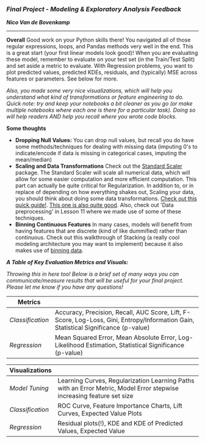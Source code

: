 ### ***Final Project - Modeling & Exploratory Analysis Feedback***

***Nico Van de Bovenkamp***
***

**Overall** Good work on your Python skills there! You navigated all of those regular expressions, loops, and Pandas methods very well in the end. This is a great start (your first linear models look good)! When you are evaluating these model, remember to evaluate on your test set (in the Train/Test Split) and set aside a metric to evaluate. With Regression problems, you want to plot predicted values, predicted KDEs, residuals, and (typically) MSE across features or parameters. See below for more.

*Also, you made some very nice visualizations, which will help you understand what kind of transformations or feature engineering to do. Quick note: try and keep your notebooks a bit cleaner as you go (or make multiple notebooks where each one is there for a particular task). Doing so will help readers AND help you recall where you wrote code blocks.*

**Some thoughts**
* **Dropping Null Values:** You can drop null values, but recall you do have some methods/techniques for dealing with missing data (imputing 0's to indicate/encode if data is missing in categorical cases, imputing the mean/median)
* **Scaling and Data Transformations** Check out the [Standard Scaler](http://scikit-learn.org/stable/modules/generated/sklearn.preprocessing.StandardScaler.html) package. The Standard Scaler will scale all numerical data, which will allow for some easier computation and more efficient computation. This part can actually be quite critical for Regularization. In addition to, or in replace of depending on how everything shakes out, Scaling your data, you should think about doing some data transformations. [Check out this quick guide!](https://www.isixsigma.com/tools-templates/normality/tips-recognizing-and-transforming-non-normal-data/). [This one is also quite good](https://www.isixsigma.com/tools-templates/normality/making-data-normal-using-box-cox-power-transformation/). Also, check out 'Data preprocessing' in Lesson 11 where we made use of some of these techniques.
* **Binning Continuous Features** In many cases, models will benefit from having features that are discrete (kind of like dummified) rather than continuous. Check out this walkthrough of Stacking (a really cool modeling architecture you may want to implement) because it also makes use of [binning data](https://www.kaggle.com/arthurtok/titanic/introduction-to-ensembling-stacking-in-python).

***A Table of Key Evaluation Metrics and Visuals:***

*Throwing this in here too! Below is a brief set of many ways you can communicate/measure results that will be useful for your final project. Please let me know if you have any questions!*

| Metrics | |
|--- | --- |
| *Classification* | Accuracy, Precision, Recall, AUC Score, Lift, F-Score, Log-Loss, Gini, Entropy/Information Gain, Statistical Significance (p-value) |
| *Regression* | Mean Squared Error, Mean Absolute Error, Log-Likelihood Estimation, Statistical Significance (p-value) |

| Visualizations | |
|--- | --- |
| *Model Tuning* | Learning Curves, Regularization Learning Paths with an Error Metric, Model Error stepwise increasing feature set size |
| *Classification* | ROC Curve, Feature Importance Charts, Lift Curves, Expected Value Plots |
| *Regression* | Residual plots(!), KDE and KDE of Predicted Values, Expected Value |
